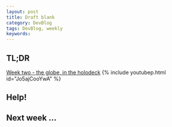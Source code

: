 ```yaml
---
layout: post
title: Draft blank
category: DevBlog
tags: DevBlog, weekly
keywords: 
---
```



## TL;DR

[Week two - the globe, in the holodeck](https://youtu.be/Jo5ajCooYwA)
{% include youtubep.html id="Jo5ajCooYwA" %}

## Help!


## Next week ...





